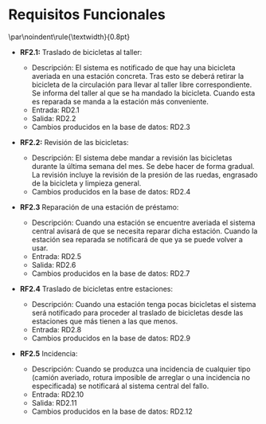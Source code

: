 # Requisitos Funcionales
\par\noindent\rule{\textwidth}{0.8pt}  

  - **RF2.1:** Traslado de bicicletas al taller:    

      * Descripción: El sistema es notificado de que hay una bicicleta averiada en una estación concreta. Tras esto se deberá retirar la bicicleta de la circulación para llevar al taller libre correspondiente. Se informa del taller al que se ha mandado la bicicleta. Cuando esta es reparada se manda a la estación más conveniente.  
      * Entrada: RD2.1  
      * Salida: RD2.2  
      * Cambios producidos en la base de datos: RD2.3    
  - **RF2.2:** Revisión de las bicicletas:    

      * Descripción: El sistema debe mandar a revisión las bicicletas durante la última semana del mes. Se debe hacer de forma gradual. La revisión incluye la revisión de la presión de las ruedas, engrasado de la bicicleta y limpieza general.  
      * Cambios producidos en la base de datos: RD2.4    
  - **RF2.3** Reparación de una estación de préstamo:   

      * Descripción: Cuando una estación se encuentre averiada el sistema central avisará de que se necesita reparar dicha estación. Cuando la estación sea reparada se notificará de que ya se puede volver a usar.  
      * Entrada: RD2.5  
      * Salida: RD2.6  
      * Cambios producidos en la base de datos: RD2.7    
  - **RF2.4** Traslado de bicicletas entre estaciones:  

      * Descripción: Cuando una estación tenga pocas bicicletas el sistema será notificado para proceder al traslado de bicicletas desde las estaciones que más tienen a las que menos.  
      * Entrada: RD2.8  
      * Cambios producidos en la base de datos: RD2.9    
  - **RF2.5** Incidencia:    

      * Descripción: Cuando se produzca una incidencia de cualquier tipo (camión averiado, rotura imposible de arreglar o una incidencia no especificada) se notificará al sistema central del fallo.  
      * Entrada: RD2.10  
      * Salida: RD2.11  
      * Cambios producidos en la base de datos: RD2.12     
